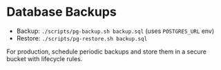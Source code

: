 # Database Backups

- Backup: `./scripts/pg-backup.sh backup.sql` (uses `POSTGRES_URL` env)
- Restore: `./scripts/pg-restore.sh backup.sql`

For production, schedule periodic backups and store them in a secure bucket with lifecycle rules.

